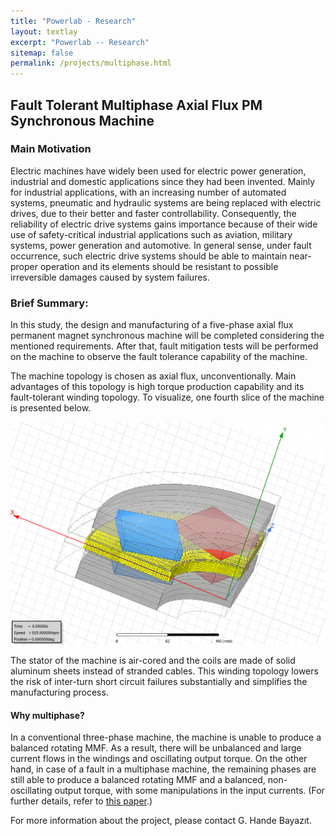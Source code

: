```yaml
---
title: "Powerlab - Research"
layout: textlay
excerpt: "Powerlab -- Research"
sitemap: false
permalink: /projects/multiphase.html
---
```


## Fault Tolerant Multiphase Axial Flux PM Synchronous Machine


### Main Motivation
Electric machines have widely been used for electric power generation, industrial and
domestic applications since they had been invented. Mainly for industrial applications,
with an increasing number of automated systems, pneumatic and hydraulic systems are
being replaced with electric drives, due to their better and faster controllability.
Consequently, the reliability of electric drive systems gains importance because of their
wide use of safety-critical industrial applications such as aviation, military systems, power
generation and automotive. In general sense, under fault occurrence, such electric drive
systems should be able to maintain near-proper operation and its elements should be
resistant to possible irreversible damages caused by system failures.

### Brief Summary: 
In this study, the design and manufacturing of a five-phase axial flux permanent magnet synchronous machine will be completed considering the mentioned requirements. After that, fault mitigation tests will be performed on the machine to observe the fault tolerance capability of the machine.

The machine topology is chosen as axial flux, unconventionally. Main advantages of this topology is high torque production capability and its fault-tolerant winding topology. To visualize, one fourth slice of the machine is presented below.

![ceyrek_dilim](fivephase1.png)

The stator of the machine is air-cored and the coils are made of solid aluminum sheets instead of stranded cables. This winding topology lowers the risk of inter-turn short circuit failures substantially and simplifies the manufacturing process.

#### Why multiphase?
In a conventional three-phase machine, the machine is unable to produce a balanced rotating MMF. As a result, there will be unbalanced and large current flows in the windings and oscillating output torque. On the other hand, in case of a fault in a multiphase machine, the remaining phases are still able to produce a balanced rotating MMF and a balanced, non-oscillating output torque, with some manipulations in the input currents. (For further details, refer to [this paper](https://ieeexplore.ieee.org/abstract/document/8998851).)

For more information about the project, please contact G. Hande Bayazıt.

